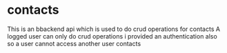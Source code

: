 # contacts
This is an bbackend api which is used to do crud operations for contacts
A logged user can only do crud operations
i provided an authentication also
so a user cannot access another user contacts
